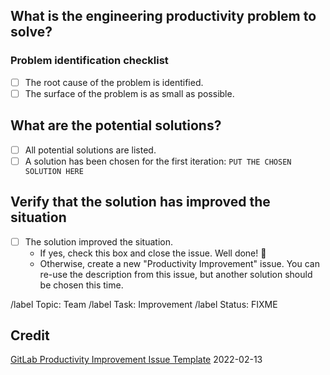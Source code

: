## What is the engineering productivity problem to solve?

<!--
Please describe the engineering productivity problem that needs to be solved backed by charts from
https://about.gitlab.com/handbook/engineering/quality/engineering-productivity/#engineering-productivity-metrics.
-->

### Problem identification checklist

- [ ] The root cause of the problem is identified.
- [ ] The surface of the problem is as small as possible.

## What are the potential solutions?

<!--
Please provide potential solutions here. Example solutions could be:

- Dogfood a feature.
- Refactor/improve some workflow code.
- Throw more money at the problem.

Please provide pros/cons and a weight estimate for each solution.
-->

- [ ] All potential solutions are listed.
- [ ] A solution has been chosen for the first iteration: `PUT THE CHOSEN SOLUTION HERE`

## Verify that the solution has improved the situation

<!--
Ideally, looking at the charts from the first part, we should see an improvement
after the implementation is merged/deployed/released.
-->

- [ ] The solution improved the situation.
  - If yes, check this box and close the issue. Well done! :tada:
  - Otherwise, create a new "Productivity Improvement" issue. You can re-use the description from this issue, but another solution should be chosen this time.

/label Topic: Team
/label Task: Improvement
/label Status: FIXME

## Credit
[GitLab Productivity Improvement Issue Template](https://gitlab.com/gitlab-org/gitlab/-/blob/master/.gitlab/issue_templates/Productivity%20Improvement.md)
2022-02-13
